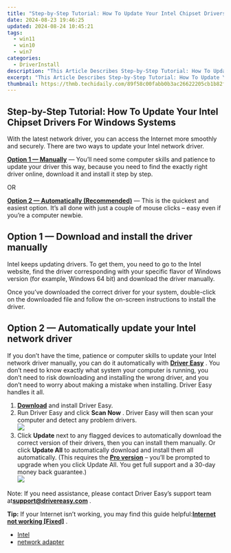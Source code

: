```yaml
---
title: "Step-by-Step Tutorial: How To Update Your Intel Chipset Drivers For Windows Systems"
date: 2024-08-23 19:46:25
updated: 2024-08-24 10:45:21
tags:
  - win11
  - win10
  - win7
categories:
  - DriverInstall
description: "This Article Describes Step-by-Step Tutorial: How To Update Your Intel Chipset Drivers For Windows Systems"
excerpt: "This Article Describes Step-by-Step Tutorial: How To Update Your Intel Chipset Drivers For Windows Systems"
thumbnail: https://thmb.techidaily.com/89f58c00fabb0b3ac26622205cb1b82f67ddb2d733ca5558e5f2d4e68026f7eb.jpg
---
```


## Step-by-Step Tutorial: How To Update Your Intel Chipset Drivers For Windows Systems

With the latest network driver, you can access the Internet more smoothly and securely. There are two ways to update your Intel network driver. 

[**Option 1 — Manually**](https://tools.techidaily.com/drivereasy/download/) — You’ll need some computer skills and patience to update your driver this way, because you need to find the exactly right driver online, download it and install it step by step.

OR

[**Option 2 — Automatically (Recommended)**](https://www.drivereasy.com/knowledge/intel-network-drivers-download-and-install-for-windows-easily/#o2) — This is the quickest and easiest option. It’s all done with just a couple of mouse clicks – easy even if you’re a computer newbie.

##  Option 1 — Download and install the driver manually

 Intel keeps updating drivers. To get them, you need to go to the Intel website, find the driver corresponding with your specific flavor of Windows version (for example, Windows 64 bit) and download the driver manually.

 Once you’ve downloaded the correct driver for your system, double-click on the downloaded file and follow the on-screen instructions to install the driver.

##  Option 2 — Automatically update your Intel network driver

 If you don’t have the time, patience or computer skills to update your Intel network driver manually, you can do it automatically with **[Driver Easy](https://tools.techidaily.com/drivereasy/download/)**  . You don’t need to know exactly what system your computer is running, you don’t need to risk downloading and installing the wrong driver, and you don’t need to worry about making a mistake when installing. Driver Easy handles it all.

1. **[Download](https://tools.techidaily.com/drivereasy/download/)**  and install Driver Easy.
2. Run Driver Easy and click **Scan Now** . Driver Easy will then scan your computer and detect any problem drivers.  
![](https://images.drivereasy.com/wp-content/uploads/2018/11/img_5be2b22c5ea18.jpg)
3. Click **Update** next to any flagged devices to automatically download the correct version of their drivers, then you can install them manually. Or click **Update All** to automatically download and install them all automatically. (This requires the **[Pro version](https://tools.techidaily.com/drivereasy/download/)**  – you’ll be prompted to upgrade when you click Update All. You get full support and a 30-day money back guarantee.)  
![](https://images.drivereasy.com/wp-content/uploads/2018/11/img_5be2b23ca890d.jpg)  
    
 Note: If you need assistance, please contact Driver Easy’s support team at**support@drivereasy.com** .

**Tip:** If your Internet isn’t working, you may find this guide helpful:[**Internet not working \[Fixed\]**](https://tools.techidaily.com/drivereasy/download/) . 

* [Intel](https://tools.techidaily.com/drivereasy/download/)
* [network adapter](https://tools.techidaily.com/drivereasy/download/)

<ins class="adsbygoogle"
     style="display:block"
     data-ad-format="autorelaxed"
     data-ad-client="ca-pub-7571918770474297"
     data-ad-slot="1223367746"></ins>



<ins class="adsbygoogle"
     style="display:block"
     data-ad-client="ca-pub-7571918770474297"
     data-ad-slot="8358498916"
     data-ad-format="auto"
     data-full-width-responsive="true"></ins>
